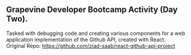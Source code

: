 ## Grapevine Developer Bootcamp Activity (Day Two).  
Tasked with debugging code and creating various components for a web application implementation of the Github API, created with React.  
Original Repo: https://github.com/ziad-saab/react-github-api-project
